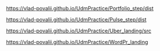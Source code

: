 https://vlad-povalii.github.io/UdmPractice/Portfolio_step/dist

https://vlad-povalii.github.io/UdmPractice/Pulse_step/dist

https://vlad-povalii.github.io/UdmPractice/Uber_landing/src

https://vlad-povalii.github.io/UdmPractice/WordPr_landing

